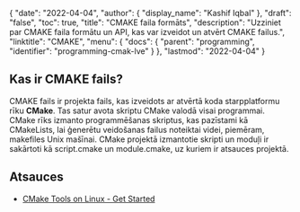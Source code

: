{
  "date": "2022-04-04",
  "author": {
    "display_name": "Kashif Iqbal"
},
  "draft": "false",
  "toc": true,
  "title": "CMAKE faila formāts",
  "description": "Uzziniet par CMAKE faila formātu un API, kas var izveidot un atvērt CMAKE failus.",
  "linktitle": "CMAKE",
  "menu": {
    "docs": {
      "parent": "programming",
      "identifier": "programming-cmak-lve"
}
},
  "lastmod": "2022-04-04"
}

## Kas ir CMAKE fails?

CMAKE fails ir projekta fails, kas izveidots ar atvērtā koda starpplatformu rīku **CMake**. Tas satur avota skriptu CMake valodā visai programmai. CMake rīks izmanto programmēšanas skriptus, kas pazīstami kā CMakeLists, lai ģenerētu veidošanas failus noteiktai videi, piemēram, makefiles Unix mašīnai. CMake projektā izmantotie skripti un moduļi ir sakārtoti kā script.cmake un module.cmake, uz kuriem ir atsauces projektā.

## Atsauces

 * [CMake Tools on Linux - Get Started](https://code.visualstudio.com/docs/cpp/cmake-linux)

